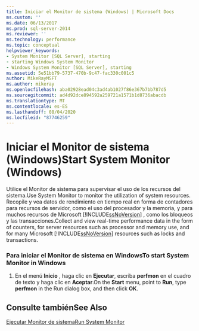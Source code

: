 ```yaml
---
title: Iniciar el Monitor de sistema (Windows) | Microsoft Docs
ms.custom: ''
ms.date: 06/13/2017
ms.prod: sql-server-2014
ms.reviewer: ''
ms.technology: performance
ms.topic: conceptual
helpviewer_keywords:
- System Monitor [SQL Server], starting
- starting Windows System Monitor
- Windows System Monitor [SQL Server], starting
ms.assetid: 5e51bb79-5737-470b-9c47-fac330c001c5
author: MikeRayMSFT
ms.author: mikeray
ms.openlocfilehash: aba02928ead04c3ad4ab1027f86e367b7bb787d5
ms.sourcegitcommit: ad4d92dce894592a259721a1571b1d8736abacdb
ms.translationtype: MT
ms.contentlocale: es-ES
ms.lasthandoff: 08/04/2020
ms.locfileid: "87746259"
---
```

# <a name="start-system-monitor-windows"></a><span data-ttu-id="913dd-102">Iniciar el Monitor de sistema (Windows)</span><span class="sxs-lookup"><span data-stu-id="913dd-102">Start System Monitor (Windows)</span></span>
  <span data-ttu-id="913dd-103">Utilice el Monitor de sistema para supervisar el uso de los recursos del sistema.</span><span class="sxs-lookup"><span data-stu-id="913dd-103">Use System Monitor to monitor the utilization of system resources.</span></span> <span data-ttu-id="913dd-104">Recopile y vea datos de rendimiento en tiempo real en forma de contadores para recursos de servidor, como el uso del procesador y la memoria, y para muchos recursos de Microsoft [!INCLUDE[ssNoVersion](../../includes/ssnoversion-md.md)] , como los bloqueos y las transacciones.</span><span class="sxs-lookup"><span data-stu-id="913dd-104">Collect and view real-time performance data in the form of counters, for server resources such as processor and memory use, and for many Microsoft [!INCLUDE[ssNoVersion](../../includes/ssnoversion-md.md)] resources such as locks and transactions.</span></span>  
  
### <a name="to-start-system-monitor-in-windows"></a><span data-ttu-id="913dd-105">Para iniciar el Monitor de sistema en Windows</span><span class="sxs-lookup"><span data-stu-id="913dd-105">To start System Monitor in Windows</span></span>  
  
1.  <span data-ttu-id="913dd-106">En el menú **Inicio** , haga clic en **Ejecutar**, escriba **perfmon** en el cuadro de texto y haga clic en **Aceptar**.</span><span class="sxs-lookup"><span data-stu-id="913dd-106">On the **Start** menu, point to **Run**, type **perfmon** in the Run dialog box, and then click **OK**.</span></span>  
  
## <a name="see-also"></a><span data-ttu-id="913dd-107">Consulte también</span><span class="sxs-lookup"><span data-stu-id="913dd-107">See Also</span></span>  
 [<span data-ttu-id="913dd-108">Ejecutar Monitor de sistema</span><span class="sxs-lookup"><span data-stu-id="913dd-108">Run System Monitor</span></span>](../performance-monitor/run-system-monitor.md)  
  
  

